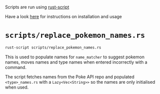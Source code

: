 Scripts are run using [rust-script](https://rust-script.org/)

Have a look [here](https://rust-script.org/#installation) for instructions on installation and usage

# `scripts/replace_pokemon_names.rs`
```sh
rust-script scripts/replace_pokemon_names.rs
```

This is used to populate names for `name_matcher` to suggest pokemon names, moves names and type names when entered incorrectly with a command.

The script fetches names from the Poke API repo and populated `<type>_names.rs` with a `Lazy<Vec<String>>` so the names are only initialised when used.
